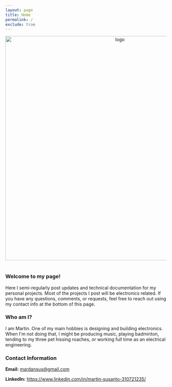 ```yaml
---
layout: page
title: Home
permalink: /
exclude: true
---
```



<div style="text-align: center">
  <img src="../assets/IMAGE_TITLE" alt="logo" width="700" />
</div>
<br/>

### Welcome to my page! 

Here I semi-regularly post updates and technical documentation for my personal projects. Most of the projects I post will be electronics related. If you have any questions, comments, or requests, feel free to reach out using my contact info at the bottom of this page.

### Who am I?

I am Martin. One of my main hobbies is designing and building electronics. When I'm not doing that, I might be producing music, playing badminton, tending to my three pet hissing roaches, or working full time as an electrical engineering.

### Contact Information

**Email:** mardansus@gmail.com

**LinkedIn:** <https://www.linkedin.com/in/martin-susanto-310721235/>


